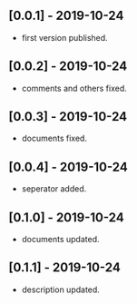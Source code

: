 ## [0.0.1] - 2019-10-24

* first version published.

## [0.0.2] - 2019-10-24

* comments and others fixed.

## [0.0.3] - 2019-10-24

* documents fixed.

## [0.0.4] - 2019-10-24

* seperator added.

## [0.1.0] - 2019-10-24

* documents updated.

## [0.1.1] - 2019-10-24

* description updated.